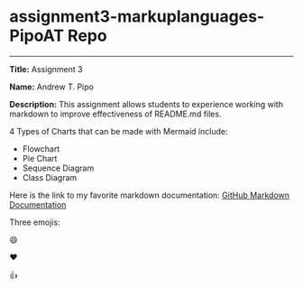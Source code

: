 # assignment3-markuplanguages-PipoAT Repo
---
**Title:** Assignment 3

**Name:** Andrew T. Pipo

**Description:** This assignment allows students to experience working with markdown to improve effectiveness of README.md files.

4 Types of Charts that can be made with Mermaid include:
- Flowchart
- Pie Chart
- Sequence Diagram
- Class Diagram

Here is the link to my favorite markdown documentation: [GitHub Markdown Documentation](https://docs.github.com/en/get-started/writing-on-github/getting-started-with-writing-and-formatting-on-github/basic-writing-and-formatting-syntax)

Three emojis:

:smile:

:heart:

:thumbsup: